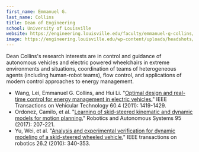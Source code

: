 ```yaml
---
first_name: Emmanuel G.  
last_name: Collins
title: Dean of Engineering
school: University of Louisville
website: https://engineering.louisville.edu/faculty/emmanuel-g-collins/
image: https://engineering.louisville.edu/wp-content/uploads/headshots/faculty/faculty_collinsEmmanuel_headshot-300x276.jpg
---
```

Dean Collins's research interests are in control and guidance of autonomous vehicles and electric powered wheelchairs in extreme environments and situations, coordination of teams of heterogeneous agents (including human-robot teams), flow control, and applications of modern control approaches to energy management.
* Wang, Lei, Emmanuel G. Collins, and Hui Li. "[Optimal design and real-time control for energy management in electric vehicles.](https://ieeexplore-ieee-org.proxy.library.cmu.edu/document/5723767)" IEEE Transactions on Vehicular Technology 60.4 (2011): 1419-1429.
* Ordonez, Camilo, et al. "[Learning of skid-steered kinematic and dynamic models for motion planning.](https://www-sciencedirect-com.proxy.library.cmu.edu/science/article/pii/S0921889015302207?via%3Dihub)" Robotics and Autonomous Systems 95 (2017): 207-221.
* Yu, Wei, et al. "[Analysis and experimental verification for dynamic modeling of a skid-steered wheeled vehicle.](https://ieeexplore.ieee.org/document/5427035)" IEEE transactions on robotics 26.2 (2010): 340-353.